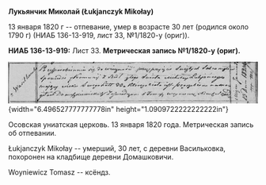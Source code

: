 **Лукьянчик Миколай (Łukjanczyk Mikołay)**

13 января 1820 г -- отпевание, умер в возрасте 30 лет (родился около
1790 г) (НИАБ 136-13-919, лист 33, №1/1820-у (ориг)).

**НИАБ 136-13-919:** Лист 33. **Метрическая запись №1/1820-у (ориг).**

![](./media/4e649c39b96fa17140c1be9f3e44da682902ad0b.png){width="6.496527777777778in"
height="1.0909722222222222in"}

Осовская униатская церковь. 13 января 1820 года. Метрическая запись об
отпевании.

Łukjanczyk Mikołay -- умерший, 30 лет, с деревни Васильковка, похоронен
на кладбище деревни Домашковичи.

Woyniewicz Tomasz -- ксёндз.
